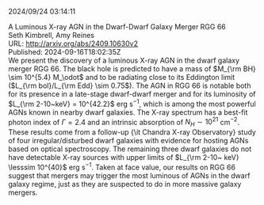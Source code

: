 2024/09/24 03:14:11  

A Luminous X-ray AGN in the Dwarf-Dwarf Galaxy Merger RGG 66  
Seth Kimbrell, Amy Reines  
URL: http://arxiv.org/abs/2409.10630v2  
Published: 2024-09-16T18:02:35Z  
  We present the discovery of a luminous X-ray AGN in the dwarf galaxy merger RGG 66. The black hole is predicted to have a mass of $M_{\rm BH} \sim 10^{5.4} M_\odot$ and to be radiating close to its Eddington limit ($L_{\rm bol}/L_{\rm Edd} \sim 0.75$). The AGN in RGG 66 is notable both for its presence in a late-stage dwarf-dwarf merger and for its luminosity of $L_{\rm 2-10~keV} = 10^{42.2}$ erg s$^{-1}$, which is among the most powerful AGNs known in nearby dwarf galaxies. The X-ray spectrum has a best-fit photon index of $\Gamma = 2.4$ and an intrinsic absorption of $N_H \sim 10^{21}$ cm$^{-2}$. These results come from a follow-up {\it Chandra X-ray Observatory} study of four irregular/disturbed dwarf galaxies with evidence for hosting AGNs based on optical spectroscopy.   The remaining three dwarf galaxies do not have detectable X-ray sources with upper limits of $L_{\rm 2-10~ keV} \lesssim 10^{40}$ erg s$^{-1}$. Taken at face value, our results on RGG 66 suggest that mergers may trigger the most luminous of AGNs in the dwarf galaxy regime, just as they are suspected to do in more massive galaxy mergers.   

